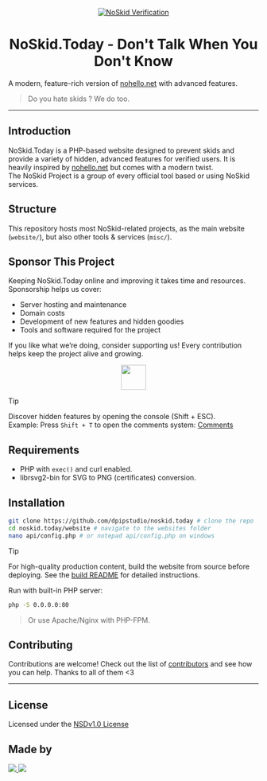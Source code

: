<div align="center">

[![NoSkid Verification](https://noskid.today/badge/100x30/?repo=douxxtech/)](https://noskid.today)

# NoSkid.Today - Don't Talk When You Don't Know
</div>

A modern, feature-rich version of [nohello.net](https://nohello.net) with advanced features.
> Do you hate skids ? We do too.

---

## Introduction
NoSkid.Today is a PHP-based website designed to prevent skids and provide a variety of hidden, advanced features for verified users. It is heavily inspired by [nohello.net](https://nohello.net) but comes with a modern twist.  
The NoSkid Project is a group of every official tool based or using NoSkid services.

## Structure
This repository hosts most NoSkid-related projects, as the main website (`website/`), but also other tools & services (`misc/`).


## Sponsor This Project
Keeping NoSkid.Today online and improving it takes time and resources. Sponsorship helps us cover:  
- Server hosting and maintenance  
- Domain costs  
- Development of new features and hidden goodies  
- Tools and software required for the project  

If you like what we’re doing, consider supporting us! Every contribution helps keep the project alive and growing.  
<div align="center">
<a href="https://github.com/sponsors/dpipstudio"><img src="https://img.shields.io/badge/⭐-Sponsor-yellow?style=for-the-badge" height=50 /></a></div>


> [!TIP]
> Discover hidden features by opening the console (Shift + ESC).  
> Example: Press `Shift + T` to open the comments system: [Comments](https://noskid.today/#spawnCommentSystem)

## Requirements
- PHP with `exec()` and curl enabled.
- librsvg2-bin for SVG to PNG (certificates) conversion. 

## Installation

```bash
git clone https://github.com/dpipstudio/noskid.today # clone the repo
cd noskid.today/website # navigate to the websites folder
nano api/config.php # or notepad api/config.php on windows
```

> [!TIP]
> For high-quality production content, build the website from source before deploying. See the [build README](/build/readme.md) for detailed instructions.

Run with built-in PHP server:
```bash
php -S 0.0.0.0:80
```
> Or use Apache/Nginx with PHP-FPM.

## Contributing
Contributions are welcome! Check out the list of [contributors](https://github.com/dpipstudio/noskid.today/graphs/contributors) and see how you can help. Thanks to all of them <3

---

## License
Licensed under the [NSDv1.0 License](LICENSE)

## Made by
<a align="center" href="https://github.com/douxxtech" target="_blank">
<img src="https://madeby.douxx.tech"></img>
</a>

<a align="center" href="https://github.com/dpipstudio" target="_blank">
<img src="https://madeby.dpip.lol"></img>
</a>
